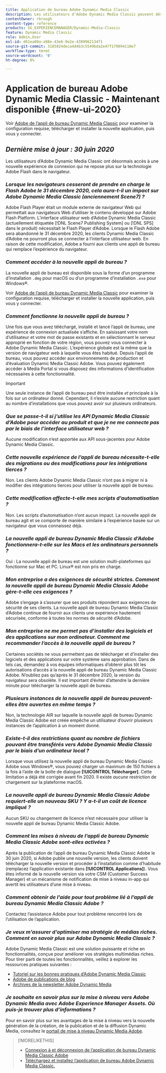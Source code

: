 ```yaml
---
title: Application de bureau Adobe Dynamic Media Classic
description: Les utilisateurs d’Adobe Dynamic Media Classic peuvent désormais bénéficier d’une actualisation complète de l’interface utilisateur. L’expérience fournit une connexion mise à jour avec des liens vers des ressources précieuses. De plus, cette mise à jour ne repose plus sur la technologie de Flash d’Adobe dans le navigateur.
contentOwner: rbrough
content-type: reference
products: SG_EXPERIENCEMANAGER/Dynamic-Media-Classic
feature: Dynamic Media Classic
role: Admin,User
exl-id: d61ea80a-a98e-43e6-9e2e-4389962134f1
source-git-commit: 3185824deca4d4b3c5549bda2e47f179094110e7
workflow-type: tm+mt
source-wordcount: '0'
ht-degree: 0%

---
```


# Application de bureau Adobe Dynamic Media Classic - Maintenant disponible {#new-ui-2020}

Voir [Adobe de l’appli de bureau Dynamic Media Classic](/help/dynamic-media-classic-desktop-app.md) pour examiner la configuration requise, télécharger et installer la nouvelle application, puis vous y connecter.

## _Dernière mise à jour : 30 juin 2020_

Les utilisateurs d’Adobe Dynamic Media Classic ont désormais accès à une nouvelle expérience de connexion qui ne repose plus sur la technologie Adobe Flash dans le navigateur.

### **_Lorsque les navigateurs cesseront de prendre en charge le Flash Adobe le 31 décembre 2020, cela aura-t-il un impact sur Adobe Dynamic Media Classic (anciennement Scene7) ?_**

Adobe Flash Player était un module externe de navigateur Web qui permettait aux navigateurs Web d’utiliser le contenu développé sur Adobe Flash Platform. L’interface utilisateur web d’Adobe Dynamic Media Classic (actuellement étiquetée [!DNL Scene7 Publishing System] ou [!DNL SPS] dans le produit) nécessitait le Flash Player d’Adobe. Lorsque le Flash Adobe sera abandonné le 31 décembre 2020, les clients Dynamic Media Classic d’Adobe ne pourront plus se connecter à l’interface utilisateur web. En raison de cette modification, Adobe a fourni aux clients une appli de bureau qui remplace l’expérience du navigateur.

### **_Comment accéder à la nouvelle appli de bureau ?_**

La nouvelle appli de bureau est disponible sous la forme d’un programme d’installation `.dmg` pour macOS ou d’un programme d’installation `.exe` pour Windows®.

Voir [Adobe de l’appli de bureau Dynamic Media Classic](/help/dynamic-media-classic-desktop-app.md) pour examiner la configuration requise, télécharger et installer la nouvelle application, puis vous y connecter.

<!-- NEWSLETTER IS DEAD The download links are also available by way of the [Adobe Dynamic Media Classic newsletter subscription page.](https://www.adobe.com/subscription/dynamic-media-newsletter.html) -->

### **_Comment fonctionne la nouvelle appli de bureau ?_**

Une fois que vous avez téléchargé, installé et lancé l’appli de bureau, une expérience de connexion actualisée s’affiche. En saisissant votre nom d’utilisateur et votre mot de passe existants et en sélectionnant le serveur approprié en fonction de votre région, vous pouvez vous connecter à Adobe Dynamic Media Classic. L’expérience globale est la même que la version de navigateur web à laquelle vous êtes habitué. Depuis l’appli de bureau, vous pouvez accéder aux environnements de production et d’évaluation Dynamic Media Classic Adobe. Vous pouvez également accéder à Media Portal si vous disposez des informations d’identification nécessaires à cette fonctionnalité.

>[!IMPORTANT]
>
>Une seule instance de l’appli de bureau peut être installée *et* principale à la fois sur un ordinateur donné. Cependant, il n’existe aucune restriction quant au nombre d’installations que vous pouvez avoir sur plusieurs ordinateurs.

### **_Que se passe-t-il si j’utilise les API Dynamic Media Classic d’Adobe pour accéder au produit et que je ne me connecte pas par le biais de l’interface utilisateur web ?_**

Aucune modification n’est apportée aux API sous-jacentes pour Adobe Dynamic Media Classic.

### **_Cette nouvelle expérience de l’appli de bureau nécessite-t-elle des migrations ou des modifications pour les intégrations tierces ?_**

Non. Les clients Adobe Dynamic Media Classic n’ont pas à migrer ni à modifier des intégrations tierces pour utiliser la nouvelle appli de bureau.

### **_Cette modification affecte-t-elle mes scripts d’automatisation ?_**

Non. Les scripts d’automatisation n’ont aucun impact. La nouvelle appli de bureau agit et se comporte de manière similaire à l’expérience basée sur un navigateur que vous connaissez déjà.

### **_La nouvelle appli de bureau Dynamic Media Classic d’Adobe fonctionnera-t-elle sur les Macs et les ordinateurs personnels ?_**

Oui : La nouvelle appli de bureau est une solution multi-plateformes qui fonctionne sur Mac et PC. Linux® est *non* pris en charge.

### **_Mon entreprise a des exigences de sécurité strictes. Comment la nouvelle appli de bureau Dynamic Media Classic Adobe gère-t-elle ces exigences ?_**

Adobe s’engage à s’assurer que ses produits répondent aux exigences de sécurité de ses clients. La nouvelle appli de bureau Dynamic Media Classic d’Adobe continue de fournir aux clients une expérience hautement sécurisée, conforme à toutes les normes de sécurité d’Adobe.

### **_Mon entreprise ne me permet pas d&#39;installer des logiciels et des applications sur mon ordinateur. Comment me recommander l’accès à la nouvelle appli de bureau ?_**

Certaines sociétés ne vous permettent pas de télécharger et d’installer des logiciels et des applications sur votre système sans approbation. Dans de tels cas, demandez à vos équipes informatiques d’obtenir plus tôt les autorisations d’accès à la nouvelle appli de bureau Dynamic Media Classic Adobe. N’oubliez pas qu’après le 31 décembre 2020, la version du navigateur sera obsolète. Il est important d’éviter d’attendre la dernière minute pour télécharger la nouvelle appli de bureau.

### **_Plusieurs instances de la nouvelle appli de bureau peuvent-elles être ouvertes en même temps ?_**

Non, la technologie AIR sur laquelle la nouvelle appli de bureau Dynamic Media Classic Adobe est créée empêche un utilisateur d’ouvrir plusieurs instances de l’application à un moment donné.

### **_Existe-t-il des restrictions quant au nombre de fichiers pouvant être transférés vers Adobe Dynamic Media Classic par le biais d’un ordinateur local ?_**

Lorsque vous utilisez la nouvelle appli de bureau Dynamic Media Classic Adobe sous Windows®, vous pouvez charger un maximum de 150 fichiers à la fois à l’aide de la boîte de dialogue **[!UICONTROL Télécharger]**. Cette limitation a déjà été corrigée avant fin 2020. Il existe *aucune* restriction de chargement sur la plateforme macOS.

### **_La nouvelle appli de bureau Dynamic Media Classic Adobe requiert-elle un nouveau SKU ? Y a-t-il un coût de licence impliqué ?_**

Aucun SKU ou changement de licence n’est nécessaire pour utiliser la nouvelle appli de bureau Dynamic Media Classic Adobe.

### **_Comment les mises à niveau de l’appli de bureau Dynamic Media Classic Adobe sont-elles activées ?_**

Après la publication de l’appli de bureau Dynamic Media Classic Adobe le 30 juin 2020, si Adobe publie une nouvelle version, les clients doivent télécharger la nouvelle version et procéder à l’installation comme d’habitude (remplacez l’application existante dans **[!UICONTROL Applications]**). Vous êtes informé de la nouvelle version via votre CSM (Customer Success Manager) et un mécanisme de notification de mise à niveau in-app qui avertit les utilisateurs d’une mise à niveau.

### **_Comment obtenir de l’aide pour tout problème lié à l’appli de bureau Dynamic Media Classic Adobe ?_**

Contactez l’assistance Adobe pour tout problème rencontré lors de l’utilisation de l’application.

### **_Je veux m&#39;assurer d&#39;optimiser ma stratégie de médias riches. Comment en savoir plus sur Adobe Dynamic Media Classic ?_**

Adobe Dynamic Media Classic est une solution puissante et riche en fonctionnalités, conçue pour améliorer vos stratégies multimédias riches. Pour tirer parti de toutes les fonctionnalités, veillez à explorer les ressources pratiques suivantes :

* [Tutoriel sur les bonnes pratiques d’Adobe Dynamic Media Classic](https://experienceleague.adobe.com/docs/experience-manager-learn/dynamic-media-classic-tutorial/overview.html)
* [Adobe de publications de blog](https://blog.adobe.com/)<!-- (https://blog.adobe.com/tag/dynamic-media/) -->
* [Archives de la newsletter Adobe Dynamic Media](https://experienceleague.adobe.com/docs/dynamic-media-classic/using/dynamic-media-newsletter.html)

<!-- HIDDEN AUGUST 2, 2021 BECAUSE THE NEWSLETTER WAS DISCONTINUED Plus, [subscribe to the Dynamic Media newsletter](https://www.adobe.com/subscription/dynamic-media-newsletter.html) to stay current on the latest news, information, training opportunities, powerful features available to you such as [Smart Imaging](https://experienceleague.adobe.com/docs/experience-manager-65/assets/dynamic/imaging-faq.html#dynamic), and the complementary audit program. -->

### **_Je souhaite en savoir plus sur la mise à niveau vers Adobe Dynamic Media avec Adobe Experience Manager Assets. Où puis-je trouver plus d’informations ?_**

Pour en savoir plus sur les avantages de la mise à niveau vers la nouvelle génération de la création, de la publication et de la diffusion Dynamic Media, consultez le [portail de mise à niveau Dynamic Media Adobe](https://exploreadobe.com/dynamic-media-upgrade/).

>[!MORELIKETHIS]
>
>* [Connexion à et déconnexion de l’application de bureau Dynamic Media Classic Adobe](/help/signing-out.md)
>* [Téléchargez et installez l’application de bureau Adobe Dynamic Media Classic.](/help/dynamic-media-classic-desktop-app.md)



<!-- SAVE - OLD LINK TO BEST PRACTICES GUIDE IN PDF https://www.adobe.com/content/dam/www/us/en/marketing/experience-manager-assets/dynamic-media/adobe-dynamic-media-classic-best-practices-guide.pdf -->
